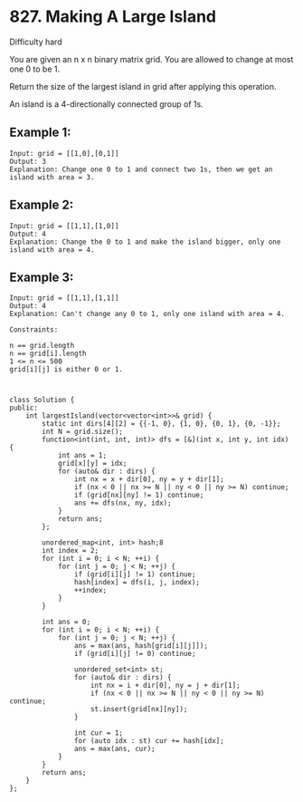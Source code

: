 # 827. Making A Large Island
Difficulty hard

You are given an n x n binary matrix grid. You are allowed to change at most one 0 to be 1.

Return the size of the largest island in grid after applying this operation.

An island is a 4-directionally connected group of 1s.


## Example 1:
```
Input: grid = [[1,0],[0,1]]
Output: 3
Explanation: Change one 0 to 1 and connect two 1s, then we get an island with area = 3.
```


## Example 2:
```
Input: grid = [[1,1],[1,0]]
Output: 4
Explanation: Change the 0 to 1 and make the island bigger, only one island with area = 4.
```


## Example 3:
```
Input: grid = [[1,1],[1,1]]
Output: 4
Explanation: Can't change any 0 to 1, only one island with area = 4.
```


```
Constraints:

n == grid.length
n == grid[i].length
1 <= n <= 500
grid[i][j] is either 0 or 1.
```


#
```
class Solution {
public:
    int largestIsland(vector<vector<int>>& grid) {
        static int dirs[4][2] = {{-1, 0}, {1, 0}, {0, 1}, {0, -1}};
        int N = grid.size();
        function<int(int, int, int)> dfs = [&](int x, int y, int idx) {
            int ans = 1;
            grid[x][y] = idx;
            for (auto& dir : dirs) {
                int nx = x + dir[0], ny = y + dir[1];
                if (nx < 0 || nx >= N || ny < 0 || ny >= N) continue;
                if (grid[nx][ny] != 1) continue;
                ans += dfs(nx, ny, idx);
            }
            return ans;
        };

        unordered_map<int, int> hash;8
        int index = 2;
        for (int i = 0; i < N; ++i) {
            for (int j = 0; j < N; ++j) {
                if (grid[i][j] != 1) continue;
                hash[index] = dfs(i, j, index);
                ++index;
            }
        }

        int ans = 0;
        for (int i = 0; i < N; ++i) {
            for (int j = 0; j < N; ++j) {
                ans = max(ans, hash[grid[i][j]]);
                if (grid[i][j] != 0) continue;

                unordered_set<int> st;
                for (auto& dir : dirs) {
                    int nx = i + dir[0], ny = j + dir[1];
                    if (nx < 0 || nx >= N || ny < 0 || ny >= N) continue;
                    st.insert(grid[nx][ny]);
                }

                int cur = 1;
                for (auto idx : st) cur += hash[idx];
                ans = max(ans, cur);
            }
        }
        return ans;
    }
};
```